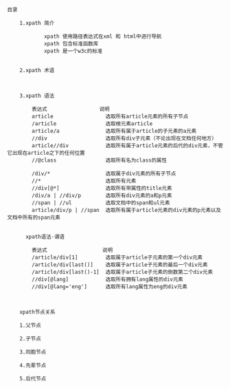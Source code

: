 	目录
	
		1.xpath 简介

				xpath 使用路径表达式在xml 和 html中进行导航
				xpath 包含标准函数库
				xpath 是一个w3c的标准


		2.xpath 术语

		

		3.xpath 语法

			表达式					说明
			article                 选取所有article元素的所有子节点
			/article                选取根元素article
			article/a               选取所有属于article的子元素的a元素
			//div                   选取所有div子元素（不论出现在文档任何地方）
			article//div            选取所有属于article元素的后代的div元素，不管它出现在article之下的任何位置
			//@class                选取所有名为class的属性
				
			/div/*                  选取属于div元素的所有子节点
			//*                     选取所有元素
			//div[@*]               选取所有带属性的title元素
			/div/a | //div/p        选取所有div元素的a和p元素
			//span | //ul           选取文档中的span和ul元素
			article/div/p | //span  选取所有属于article元素的div元素的p元素以及文档中所有的span元素


		  xpath语法-谓语

		  	表达式                  说明
		  	/article/div[1]         选取属于article子元素的第一个div元素
		  	/article/div[last()]    选取属于article子元素的最后一个div元素
		  	/article/div[last()-1]  选取属于article子元素的倒数第二个div元素
		  	//div[@lang]            选取所有拥有lang属性的div元素
		  	//div[@lang='eng']      选取所有lang属性为eng的div元素
 
		

		xpath节点关系

		1.父节点

		2.子节点

		3.同胞节点

		4.先辈节点

		5.后代节点




